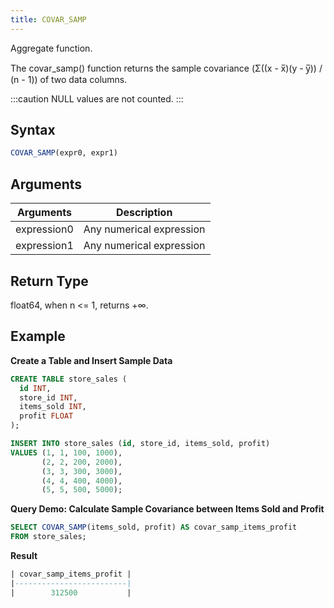 ```yaml
---
title: COVAR_SAMP
---
```


Aggregate function.

The covar_samp() function returns the sample covariance (Σ((x - x̅)(y - y̅)) / (n - 1)) of two data columns.

:::caution
NULL values are not counted.
:::

## Syntax

```sql
COVAR_SAMP(expr0, expr1)
```

## Arguments

| Arguments    |        Description       |
| ------------ | ------------------------ |
| expression0  | Any numerical expression |
| expression1  | Any numerical expression |

## Return Type

float64, when n <= 1, returns +∞.

## Example

**Create a Table and Insert Sample Data**

```sql
CREATE TABLE store_sales (
  id INT,
  store_id INT,
  items_sold INT,
  profit FLOAT
);

INSERT INTO store_sales (id, store_id, items_sold, profit)
VALUES (1, 1, 100, 1000),
       (2, 2, 200, 2000),
       (3, 3, 300, 3000),
       (4, 4, 400, 4000),
       (5, 5, 500, 5000);
```

**Query Demo: Calculate Sample Covariance between Items Sold and Profit**

```sql
SELECT COVAR_SAMP(items_sold, profit) AS covar_samp_items_profit
FROM store_sales;
```

**Result**

```sql
| covar_samp_items_profit |
|-------------------------|
|        312500           |
```